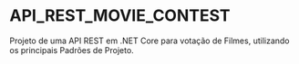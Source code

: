 # API_REST_MOVIE_CONTEST
Projeto de uma API REST em .NET Core para votação de Filmes, utilizando os principais Padrões de Projeto.
